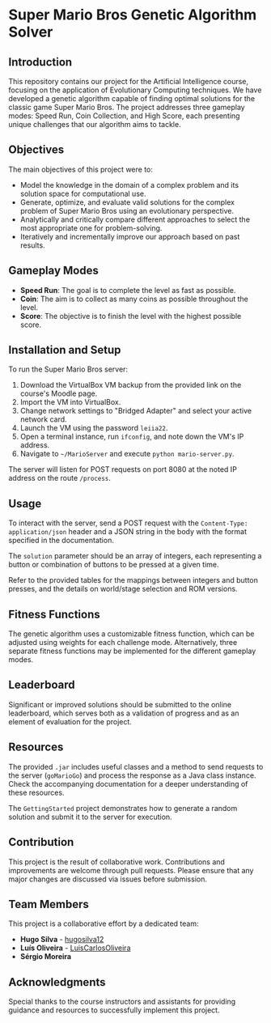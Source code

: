 # Super Mario Bros Genetic Algorithm Solver

## Introduction
This repository contains our project for the Artificial Intelligence course, focusing on the application of Evolutionary Computing techniques. We have developed a genetic algorithm capable of finding optimal solutions for the classic game Super Mario Bros. The project addresses three gameplay modes: Speed Run, Coin Collection, and High Score, each presenting unique challenges that our algorithm aims to tackle.

## Objectives
The main objectives of this project were to:
- Model the knowledge in the domain of a complex problem and its solution space for computational use.
- Generate, optimize, and evaluate valid solutions for the complex problem of Super Mario Bros using an evolutionary perspective.
- Analytically and critically compare different approaches to select the most appropriate one for problem-solving.
- Iteratively and incrementally improve our approach based on past results.

## Gameplay Modes
- **Speed Run**: The goal is to complete the level as fast as possible.
- **Coin**: The aim is to collect as many coins as possible throughout the level.
- **Score**: The objective is to finish the level with the highest possible score.

## Installation and Setup
To run the Super Mario Bros server:

1. Download the VirtualBox VM backup from the provided link on the course's Moodle page.
2. Import the VM into VirtualBox.
3. Change network settings to "Bridged Adapter" and select your active network card.
4. Launch the VM using the password `leiia22`.
5. Open a terminal instance, run `ifconfig`, and note down the VM's IP address.
6. Navigate to `~/MarioServer` and execute `python mario-server.py`.

The server will listen for POST requests on port 8080 at the noted IP address on the route `/process`.

## Usage
To interact with the server, send a POST request with the `Content-Type: application/json` header and a JSON string in the body with the format specified in the documentation.

The `solution` parameter should be an array of integers, each representing a button or combination of buttons to be pressed at a given time.

Refer to the provided tables for the mappings between integers and button presses, and the details on world/stage selection and ROM versions.

## Fitness Functions
The genetic algorithm uses a customizable fitness function, which can be adjusted using weights for each challenge mode. Alternatively, three separate fitness functions may be implemented for the different gameplay modes.

## Leaderboard
Significant or improved solutions should be submitted to the online leaderboard, which serves both as a validation of progress and as an element of evaluation for the project.

## Resources
The provided `.jar` includes useful classes and a method to send requests to the server (`goMarioGo`) and process the response as a Java class instance. Check the accompanying documentation for a deeper understanding of these resources.

The `GettingStarted` project demonstrates how to generate a random solution and submit it to the server for execution.

## Contribution
This project is the result of collaborative work. Contributions and improvements are welcome through pull requests. Please ensure that any major changes are discussed via issues before submission.

## Team Members
This project is a collaborative effort by a dedicated team:

- **Hugo Silva** - [hugosilva12](https://github.com/hugosilva12) 
- **Luís Oliveira** - [LuisCarlosOliveira](https://github.com/LuisCarlosOliveira)
- **Sérgio Moreira**


## Acknowledgments
Special thanks to the course instructors and assistants for providing guidance and resources to successfully implement this project.
